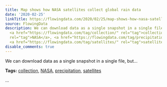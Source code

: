 ```yaml
---
title: Map shows how NASA satellites collect global rain data
date: '2020-02-25'
linkTitle: https://flowingdata.com/2020/02/25/map-shows-how-nasa-satellites-collect-global-rain-data/
source: FlowingData
description: We can download data as a single snapshot in a single file, but&#8230;<p><strong>Tags:</strong>
  <a href="https://flowingdata.com/tag/collection/" rel="tag">collection</a>, <a href="https://flowingdata.com/tag/nasa/"
  rel="tag">NASA</a>, <a href="https://flowingdata.com/tag/precipitation/" rel="tag">precipitation</a>,
  <a href="https://flowingdata.com/tag/satellites/" rel="tag">satellites</a></p> ...
disable_comments: true
---
```

We can download data as a single snapshot in a single file, but&#8230;<p><strong>Tags:</strong> <a href="https://flowingdata.com/tag/collection/" rel="tag">collection</a>, <a href="https://flowingdata.com/tag/nasa/" rel="tag">NASA</a>, <a href="https://flowingdata.com/tag/precipitation/" rel="tag">precipitation</a>, <a href="https://flowingdata.com/tag/satellites/" rel="tag">satellites</a></p> ...